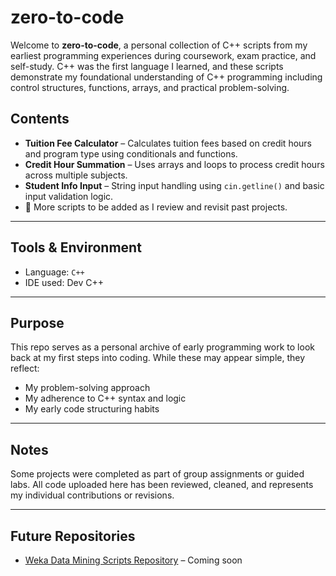 # zero-to-code 

Welcome to **zero-to-code**, a personal collection of C++ scripts from my earliest programming experiences during coursework, exam practice, and self-study. C++ was the first language I learned, and these scripts demonstrate my foundational understanding of C++ programming including control structures, functions, arrays, and practical problem-solving.

## Contents

- **Tuition Fee Calculator** – Calculates tuition fees based on credit hours and program type using conditionals and functions.
- **Credit Hour Summation** – Uses arrays and loops to process credit hours across multiple subjects.
- **Student Info Input** – String input handling using `cin.getline()` and basic input validation logic.
- 🔁 More scripts to be added as I review and revisit past projects.

---

## Tools & Environment

- Language: `C++`
- IDE used: Dev C++

---

## Purpose

This repo serves as a personal archive of early programming work to look back at my first steps into coding. While these may appear simple, they reflect:
- My problem-solving approach
- My adherence to C++ syntax and logic
- My early code structuring habits

---

## Notes

Some projects were completed as part of group assignments or guided labs. All code uploaded here has been reviewed, cleaned, and represents my individual contributions or revisions.

---

## Future Repositories

- [Weka Data Mining Scripts Repository](#) – Coming soon

